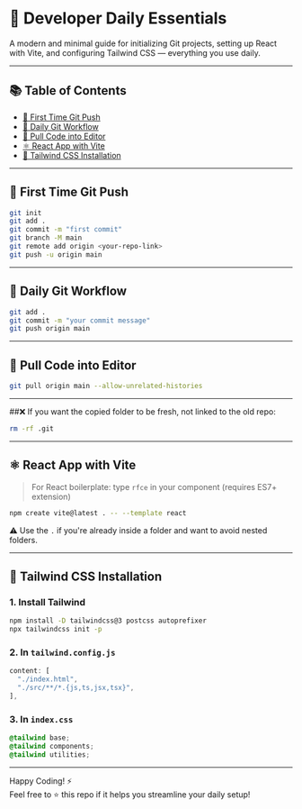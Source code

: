 # 🚀 Developer Daily Essentials

A modern and minimal guide for initializing Git projects, setting up React with Vite, and configuring Tailwind CSS — everything you use daily.

---

## 📚 Table of Contents

- [🔁 First Time Git Push](#-first-time-git-push)
- [📂 Daily Git Workflow](#-daily-git-workflow)
- [📅 Pull Code into Editor](#-pull-code-into-editor)
- [⚛️ React App with Vite](#⚛️-react-app-with-vite)
- [🎨 Tailwind CSS Installation](#-tailwind-css-installation)

---

## 🔁 First Time Git Push

```bash
git init
git add .
git commit -m "first commit"
git branch -M main
git remote add origin <your-repo-link>
git push -u origin main
```

---

## 📂 Daily Git Workflow

```bash
git add .
git commit -m "your commit message"
git push origin main
```

---

## 📅 Pull Code into Editor

```bash
git pull origin main --allow-unrelated-histories
```

---

##❌ If you want the copied folder to be fresh, not linked to the old repo:

```bash
rm -rf .git
```

---

## ⚛️ React App with Vite

> For React boilerplate: type `rfce` in your component (requires ES7+ extension)

```bash
npm create vite@latest . -- --template react
```

⚠️ Use the `.` if you're already inside a folder and want to avoid nested folders.

---

## 🎨 Tailwind CSS Installation

### 1. Install Tailwind

```bash
npm install -D tailwindcss@3 postcss autoprefixer
npx tailwindcss init -p
```

### 2. In `tailwind.config.js`

```js
content: [
  "./index.html",
  "./src/**/*.{js,ts,jsx,tsx}",
],
```

### 3. In `index.css`

```css
@tailwind base;
@tailwind components;
@tailwind utilities;
```

---

Happy Coding! ⚡️\
Feel free to ⭐️ this repo if it helps you streamline your daily setup!

